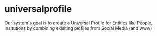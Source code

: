 # universalprofile
Our system's goal is to create a Universal Profile for Entities like People, Insitutions by combining exisiting profiles from Social Media (and www)

